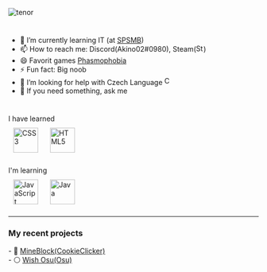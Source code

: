 ![tenor](https://user-images.githubusercontent.com/115136363/222960214-b10c9cd8-87d5-4187-89bf-600fc058de82.gif)
<!--### Hi there 👋-->
#
- 🌱 I’m currently learning IT (at <a href=https://www.spsmb.cz/>SPSMB</a>)
- 📫 How to reach me: Discord(Akino02#0980), Steam(<a href="https://steamcommunity.com/profiles/76561198147089025"><img src="https://upload.wikimedia.org/wikipedia/commons/8/83/Steam_icon_logo.svg" alt="Steam_logo_wiki" width="15" ></a>)
- 😄 Favorit games <a href=https://store.steampowered.com/app/739630/Phasmophobia/>Phasmophobia</a>
- ⚡ Fun fact: Big noob
- 🤔 I’m looking for help with Czech Language <a href="https://en.wikipedia.org/wiki/Czech_Republic"><img src="https://user-images.githubusercontent.com/115136363/195661567-dc3a2603-70d3-4679-a212-3e99265979c8.png" alt="CZ" width="17"></a>
- 💬 If you need something, ask me 
#
<!-- - 🛑 Working in progress-->
<div>I have learned</div>
<div>
<a href="https://www.w3schools.com/css/" target="_blank"><img style="margin: 10px" src="https://profilinator.rishav.dev/skills-assets/css3-original-wordmark.svg"
alt="CSS3" height="50" /></a>  
<a href="https://en.wikipedia.org/wiki/HTML5" target="_blank"><img style="margin: 10px" src="https://profilinator.rishav.dev/skills-assets/html5-original-wordmark.svg"
alt="HTML5" height="50" /></a>  
</div>
<br>
<div>I'm learning</div>
<div>  
<a href="https://www.javascript.com/" target="_blank"><img style="margin: 10px" src="https://profilinator.rishav.dev/skills-assets/javascript-original.svg" alt="JavaScript" height="50" /></a>  
<a href="https://www.java.com/" target="_blank"><img style="margin: 10px" src="https://profilinator.rishav.dev/skills-assets/java-original-wordmark.svg" alt="Java" height="50" /></a>  
</div>
<hr>
<h3>My recent projects</h3>
- 🍪 <a href="https://akino02.github.io/MineBlock/">MineBlock(CookieClicker)</a><br>
- ⚪ <a href="https://akino02.github.io/osu/">Wish Osu(Osu)</a>
